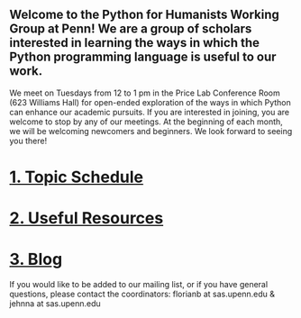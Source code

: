 ## Welcome to the Python for Humanists Working Group at Penn! We are a group of scholars interested in learning the ways in which the Python programming language is useful to our work. 

We meet on Tuesdays from 12 to 1 pm in the Price Lab Conference Room (623 Williams Hall) for open-ended exploration of the ways in which Python can enhance our academic pursuits. If you are interested in joining, you are welcome to stop by any of our meetings. At the beginning of each month, we will be welcoming newcomers and beginners. We look forward to seeing you there!

# [1. Topic Schedule](topicschedule.md)
# [2. Useful Resources](usefulresources.md)
# [3. Blog](blog.md)

If you would like to be added to our mailing list, or if you have general questions, please contact the coordinators: florianb at sas.upenn.edu & jehnna at sas.upenn.edu

